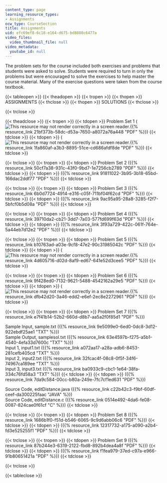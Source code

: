 ```yaml
---
content_type: page
learning_resource_types:
- Assignments
ocw_type: CourseSection
title: Assignments
uid: efc69ef8-6c18-e164-d675-bd8808c6477a
video_files:
  video_thumbnail_file: null
video_metadata:
  youtube_id: null
---
```


The problem sets for the course included both exercises and problems that students were asked to solve. Students were required to turn in only the problems but were encouraged to solve the exercises to help master the course material. Many of the exercise questions were taken from the course textbook.

{{< tableopen >}}
{{< theadopen >}}
{{< tropen >}}
{{< thopen >}}
ASSIGNMENTS
{{< thclose >}}
{{< thopen >}}
SOLUTIONS
{{< thclose >}}

{{< trclose >}}

{{< theadclose >}}
{{< tropen >}}
{{< tdopen >}}
Problem Set 1 (![This resource may not render correctly in a screen reader.](/images/inacessible.gif){{% resource_link 21bf373b-58dc-d53a-7650-a8072a76a448 "PDF" %}})
{{< tdclose >}}
{{< tdopen >}}
(![This resource may not render correctly in a screen reader.](/images/inacessible.gif){{% resource_link 1fa860af-a3b3-8895-51ce-cd686afdf8de "PDF" %}})
{{< tdclose >}}

{{< trclose >}}
{{< tropen >}}
{{< tdopen >}}
Problem Set 2 ({{% resource_link 50cf7a38-931c-43f0-9bd7-1e7256cb2789 "PDF" %}})
{{< tdclose >}}
{{< tdopen >}}
({{% resource_link 91811022-3b95-3b18-65bd-166dac2ddf77 "PDF" %}})
{{< tdclose >}}

{{< trclose >}}
{{< tropen >}}
{{< tdopen >}}
Problem Set 3 ({{% resource_link 6b0d7724-4914-e316-c05f-711bf04f62cd "PDF" %}})
{{< tdclose >}}
{{< tdopen >}}
({{% resource_link 9ac95a95-28a8-3285-f2f7-5bfcf0b5d08a "PDF" %}})
{{< tdclose >}}

{{< trclose >}}
{{< tropen >}}
{{< tdopen >}}
Problem Set 4 ({{% resource_link 39710da2-cb21-3dd7-7a03-577fd699f63d "PDF" %}})
{{< tdclose >}}
{{< tdopen >}}
({{% resource_link 3f93a729-422c-061f-764e-5a44eb7d12e2 "PDF" %}})
{{< tdclose >}}

{{< trclose >}}
{{< tropen >}}
{{< tdopen >}}
Problem Set 5 ({{% resource_link b10763ad-a03e-9cf8-47e2-90c31985042c "PDF" %}})
{{< tdclose >}}
{{< tdopen >}}
(![This resource may not render correctly in a screen reader.](/images/inacessible.gif){{% resource_link 4d605716-d02d-8af9-ed67-641e52d3cee5 "PDF" %}})
{{< tdclose >}}

{{< trclose >}}
{{< tropen >}}
{{< tdopen >}}
Problem Set 6 ({{% resource_link 9f428ed0-7132-9621-5488-4542162a29e5 "PDF" %}})
{{< tdclose >}}
{{< tdopen >}}
(![This resource may not render correctly in a screen reader.](/images/inacessible.gif){{% resource_link dfb42d20-3a46-edd2-e6ef-2ec8e2272961 "PDF" %}})
{{< tdclose >}}

{{< trclose >}}
{{< tropen >}}
{{< tdopen >}}
Problem Set 7 ({{% resource_link e7f41b14-52b2-660d-d8b7-aa5a2f0f85d1 "PDF" %}})  
  
Sample Input, sample.txt ({{% resource_link 9e5099e0-6ed0-0dc8-3d12-922ebdf25ae1 "TXT" %}})  
Sample Output, samplesol.txt ({{% resource_link 63e4597b-f275-a5b1-4540-4efa33d7600c "TXT" %}})  
Input 1, input1.txt ({{% resource_link a072aa17-a28a-adb6-8453-281cefb405cd "TXT" %}})  
Input 2, input2.txt ({{% resource_link 32fcac4f-08c8-0f5f-34f6-74967ca189ee "TXT" %}})  
Input 3, input3.txt ({{% resource_link ba0933c9-cbc1-1e64-38fa-334c76fd58a3 "TXT" %}})
{{< tdclose >}}
{{< tdopen >}}
({{% resource_link 7da9c584-00cc-b80a-249e-7fc7cf1ed631 "PDF" %}})  
  
Source Code, editDistance.java ({{% resource_link c22b42c3-f9bf-60df-ceef-da300225faac "JAVA" %}})  
Source Code, editDistance.c ({{% resource_link 0514e492-4da6-fe08-0087-824cae0f61cf "C" %}})
{{< tdclose >}}

{{< trclose >}}
{{< tropen >}}
{{< tdopen >}}
Problem Set 8 ({{% resource_link 1686b1f0-f51d-b546-6065-9c9d6abb06c6 "PDF" %}})
{{< tdclose >}}
{{< tdopen >}}
({{% resource_link 12317732-a175-a090-a2b4-fd3e525255f1 "PDF" %}})
{{< tdclose >}}

{{< trclose >}}
{{< tropen >}}
{{< tdopen >}}
Problem Set 9 ({{% resource_link 87b244e3-6319-2122-fbd8-892b4dea4a8f "PDF" %}})
{{< tdclose >}}
{{< tdopen >}}
({{% resource_link f1fea979-37ed-c97a-e966-91b80651421a "PDF" %}})
{{< tdclose >}}

{{< trclose >}}

{{< tableclose >}}